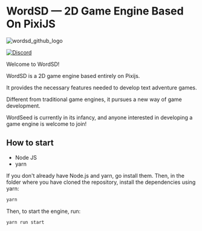 # WordSD — 2D Game Engine Based On PixiJS

![wordsd_github_logo](https://github.com/labiker/WordSD/assets/49630998/12ad2a25-e914-4c31-9dfe-91ad8c2d5b1f)

[![Discord](https://badgen.net/badge/icon/discord?icon=discord&label)](https://discord.gg/xVVk5hdkXK)

Welcome to WordSD!

WordSD is a 2D game engine based entirely on Pixijs.

It provides the necessary features needed to develop text adventure games.

Different from traditional game engines, it pursues a new way of game development.

WordSeed is currently in its infancy, and anyone interested in developing a game engine is welcome to join!

## How to start
* Node JS
* yarn

If you don't already have Node.js and yarn, go install them. Then, in the folder where you have cloned the repository, install the dependencies using yarn:

```sh
yarn
```

Then, to start the engine, run:

```sh
yarn run start
```
